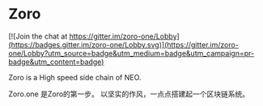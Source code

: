  # Zoro

[![Join the chat at https://gitter.im/zoro-one/Lobby](https://badges.gitter.im/zoro-one/Lobby.svg)](https://gitter.im/zoro-one/Lobby?utm_source=badge&utm_medium=badge&utm_campaign=pr-badge&utm_content=badge)

Zoro is a High speed side chain of NEO.

Zoro.one 是Zoro的第一步。
以坚实的作风，一点点搭建起一个区块链系统。